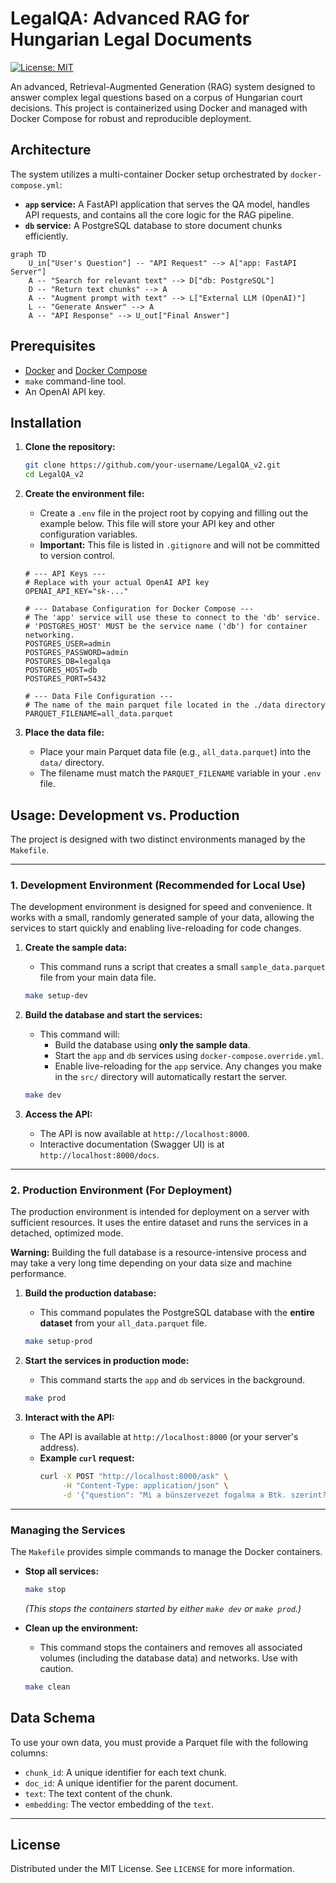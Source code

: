 # LegalQA: Advanced RAG for Hungarian Legal Documents

[![License: MIT](https://img.shields.io/badge/License-MIT-yellow.svg)](https://opensource.org/licenses/MIT)

An advanced, Retrieval-Augmented Generation (RAG) system designed to answer complex legal questions based on a corpus of Hungarian court decisions. This project is containerized using Docker and managed with Docker Compose for robust and reproducible deployment.

## Architecture

The system utilizes a multi-container Docker setup orchestrated by `docker-compose.yml`:

- **`app` service:** A FastAPI application that serves the QA model, handles API requests, and contains all the core logic for the RAG pipeline.
- **`db` service:** A PostgreSQL database to store document chunks efficiently.

```mermaid
graph TD
    U_in["User's Question"] -- "API Request" --> A["app: FastAPI Server"]
    A -- "Search for relevant text" --> D["db: PostgreSQL"]
    D -- "Return text chunks" --> A
    A -- "Augment prompt with text" --> L["External LLM (OpenAI)"]
    L -- "Generate Answer" --> A
    A -- "API Response" --> U_out["Final Answer"]
```

## Prerequisites

- [Docker](https://www.docker.com/get-started) and [Docker Compose](https://docs.docker.com/compose/install/)
- `make` command-line tool.
- An OpenAI API key.

## Installation

1.  **Clone the repository:**
    ```sh
    git clone https://github.com/your-username/LegalQA_v2.git
    cd LegalQA_v2
    ```

2.  **Create the environment file:**
    -   Create a `.env` file in the project root by copying and filling out the example below. This file will store your API key and other configuration variables.
    -   **Important:** This file is listed in `.gitignore` and will not be committed to version control.

    ```env
    # --- API Keys ---
    # Replace with your actual OpenAI API key
    OPENAI_API_KEY="sk-..."

    # --- Database Configuration for Docker Compose ---
    # The 'app' service will use these to connect to the 'db' service.
    # 'POSTGRES_HOST' MUST be the service name ('db') for container networking.
    POSTGRES_USER=admin
    POSTGRES_PASSWORD=admin
    POSTGRES_DB=legalqa
    POSTGRES_HOST=db
    POSTGRES_PORT=5432
    
    # --- Data File Configuration ---
    # The name of the main parquet file located in the ./data directory
    PARQUET_FILENAME=all_data.parquet
    ```

3.  **Place the data file:**
    -   Place your main Parquet data file (e.g., `all_data.parquet`) into the `data/` directory.
    -   The filename must match the `PARQUET_FILENAME` variable in your `.env` file.

## Usage: Development vs. Production

The project is designed with two distinct environments managed by the `Makefile`.

---

### 1. Development Environment (Recommended for Local Use)

The development environment is designed for speed and convenience. It works with a small, randomly generated sample of your data, allowing the services to start quickly and enabling live-reloading for code changes.

1.  **Create the sample data:**
    -   This command runs a script that creates a small `sample_data.parquet` file from your main data file.
    ```sh
    make setup-dev
    ```

2.  **Build the database and start the services:**
    -   This command will:
        -   Build the database using **only the sample data**.
        -   Start the `app` and `db` services using `docker-compose.override.yml`.
        -   Enable live-reloading for the `app` service. Any changes you make in the `src/` directory will automatically restart the server.
    ```sh
    make dev
    ```

3.  **Access the API:**
    -   The API is now available at `http://localhost:8000`.
    -   Interactive documentation (Swagger UI) is at `http://localhost:8000/docs`.

---

### 2. Production Environment (For Deployment)

The production environment is intended for deployment on a server with sufficient resources. It uses the entire dataset and runs the services in a detached, optimized mode.

**Warning:** Building the full database is a resource-intensive process and may take a very long time depending on your data size and machine performance.

1.  **Build the production database:**
    -   This command populates the PostgreSQL database with the **entire dataset** from your `all_data.parquet` file.
    ```sh
    make setup-prod
    ```

2.  **Start the services in production mode:**
    -   This command starts the `app` and `db` services in the background.
    ```sh
    make prod
    ```

3.  **Interact with the API:**
    -   The API is available at `http://localhost:8000` (or your server's address).
    -   **Example `curl` request:**
        ```sh
        curl -X POST "http://localhost:8000/ask" \
             -H "Content-Type: application/json" \
             -d '{"question": "Mi a bűnszervezet fogalma a Btk. szerint?"}'
        ```
---

### Managing the Services

The `Makefile` provides simple commands to manage the Docker containers.

-   **Stop all services:**
    ```sh
    make stop
    ```
    *(This stops the containers started by either `make dev` or `make prod`.)*

-   **Clean up the environment:**
    -   This command stops the containers and removes all associated volumes (including the database data) and networks. Use with caution.
    ```sh
    make clean
    ```

## Data Schema

To use your own data, you must provide a Parquet file with the following columns:

-   `chunk_id`: A unique identifier for each text chunk.
-   `doc_id`: A unique identifier for the parent document.
-   `text`: The text content of the chunk.
-   `embedding`: The vector embedding of the `text`.

---

## License

Distributed under the MIT License. See `LICENSE` for more information.
